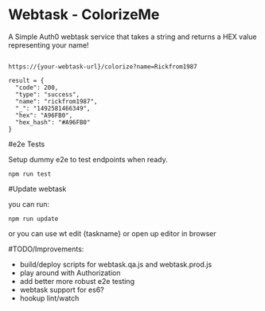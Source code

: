 # Webtask - ColorizeMe

A Simple Auth0 webtask service that takes a string and returns a HEX value representing your name!

```

https://{your-webtask-url}/colorize?name=Rickfrom1987

result = {
  "code": 200,
  "type": "success",
  "name": "rickfrom1987",
  "_": "1492581466349",
  "hex": "A96FB0",
  "hex_hash": "#A96FB0"
}

```

#e2e Tests

Setup dummy e2e to test endpoints when ready.

`npm run test`

#Update webtask

you can run:

`npm run update`

or you can use wt edit {taskname} or open up editor in browser

#TODO/Improvements:

- build/deploy scripts for webtask.qa.js and webtask.prod.js
- play around with Authorization
- add better more robust e2e testing
- webtask support for es6?
- hookup lint/watch
